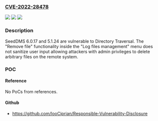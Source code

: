### [CVE-2022-28478](https://cve.mitre.org/cgi-bin/cvename.cgi?name=CVE-2022-28478)
![](https://img.shields.io/static/v1?label=Product&message=n%2Fa&color=blue)
![](https://img.shields.io/static/v1?label=Version&message=n%2Fa&color=blue)
![](https://img.shields.io/static/v1?label=Vulnerability&message=n%2Fa&color=brighgreen)

### Description

SeedDMS 6.0.17 and 5.1.24 are vulnerable to Directory Traversal. The "Remove file" functionality inside the "Log files management" menu does not sanitize user input allowing attackers with admin privileges to delete arbitrary files on the remote system.

### POC

#### Reference
No PoCs from references.

#### Github
- https://github.com/looCiprian/Responsible-Vulnerability-Disclosure


